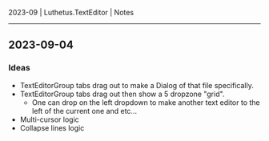 2023-09 | Luthetus.TextEditor | Notes

---

## 2023-09-04

### Ideas
- TextEditorGroup tabs drag out to make a Dialog of that file specifically.
- TextEditorGroup tabs drag out then show a 5 dropzone "grid".
    - One can drop on the left dropdown to make another text editor to the left of the current one and etc...
- Multi-cursor logic
- Collapse lines logic